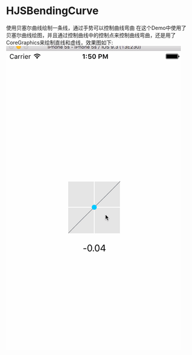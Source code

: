 # HJSBendingCurve
使用贝塞尔曲线绘制一条线，通过手势可以控制曲线弯曲
在这个Demo中使用了贝塞尔曲线绘图，并且通过控制曲线中的控制点来控制曲线弯曲，还是用了CoreGraphics来绘制直线和虚线，效果图如下:
![image](https://github.com/jiang6777/HJSBendingCurve/blob/master/HJSBendingCurve/2.gif)   
